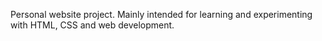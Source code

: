 Personal website project.
Mainly intended for learning and experimenting with HTML, CSS and web development.
